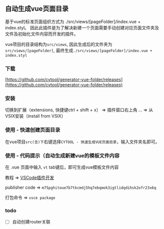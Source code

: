 ## 自动生成vue页面目录

基于vue的标准页面组织方式为 ./src/views/[pageFolder]/index.vue + index.styl。 因此此插件是为了解决新建一个页面需要手动创建对应页面文件夹及文件及初始化文件内容而开发的插件。

vue项目的目录结构为`src/views`, 因此生成后的文件夹为`src/views/[pageFolder]`, 最终生成`./src/views/[pageFolder]/index.vue + index.styl`

### 下载

[https://github.com/cytool/generator-vue-folder/releases](https://github.com/cytool/generator-vue-folder/releases)

### 安装

切换到扩展（extensions, 快捷键ctrl + shift + x） => 插件窗口右上角 ... => 从VSIX安装（install from VSIX）


### 使用 - 快速创建页面目录

在vue项目`src(含)下`右键选择`CYTOOL - 快速生成VUE页面目录`，输入文件夹名即可。


### 使用 - 代码提示（自动生成新建vue的模板文件内容

在 .vue 页面中输入 `vt` tab键后，即可生成vue模板文件内容


教程 => [VSCode插件开发](https://juejin.cn/post/6884964643400318983)


publisher code => `m75pghitoue7b7tkcmdj5hq7ebqmok3igtlidqdihsk2ofr23x6q`

打包命令 => `vsce package`



### todo
- [ ] 自动创建router关联